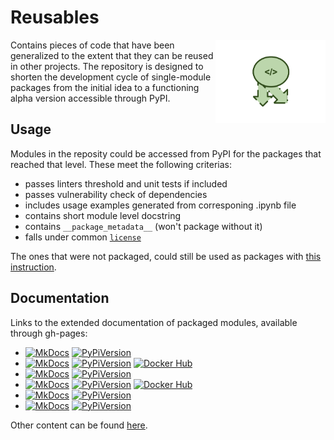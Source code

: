 # Reusables

<a><img src="https://github.com/Kiril-Mordan/reusables/raw/main/docs/reuse_logo.png" width="35%" height="35%" align="right" /></a>

Contains pieces of code that have been generalized to the extent that they can be reused in other projects. The repository is designed to shorten the development cycle of single-module packages from the initial idea to a functioning alpha version accessible through PyPI.

## Usage

Modules in the reposity could be accessed from PyPI for the packages that reached that level. These meet the following criterias:

- passes linters threshold and unit tests if included
- passes vulnerability check of dependencies
- includes usage examples generated from corresponing .ipynb file
- contains short module level docstring
- contains `__package_metadata__` (won't package without it)
- falls under common [`license`](https://github.com/Kiril-Mordan/reusables/blob/main/LICENSE)

The ones that were not packaged, could still be used as packages with [this instruction](https://github.com/Kiril-Mordan/reusables/blob/main/docs/module_from_raw_file.md).


 
## Documentation
 
 
Links to the extended documentation of packaged modules, available through gh-pages:
 
- [![MkDocs](https://img.shields.io/static/v1?label=&message=Gridlooper&color=darkgreen&logo=mkdocs)](https://kiril-mordan.github.io/reusables/gridlooper) [![PyPiVersion](https://img.shields.io/pypi/v/gridlooper)](https://pypi.org/project/gridlooper/) 
- [![MkDocs](https://img.shields.io/static/v1?label=&message=Mocker-db&color=darkgreen&logo=mkdocs)](https://kiril-mordan.github.io/reusables/mocker_db) [![PyPiVersion](https://img.shields.io/pypi/v/mocker-db)](https://pypi.org/project/mocker-db/) [![Docker Hub](https://img.shields.io/docker/v/kyriosskia/mocker-db?label=dockerhub&logo=docker)](https://hub.docker.com/r/kyriosskia/mocker-db)
- [![MkDocs](https://img.shields.io/static/v1?label=&message=Package-auto-assembler&color=darkgreen&logo=mkdocs)](https://kiril-mordan.github.io/reusables/package_auto_assembler) [![PyPiVersion](https://img.shields.io/pypi/v/package-auto-assembler)](https://pypi.org/project/package-auto-assembler/) 
- [![MkDocs](https://img.shields.io/static/v1?label=&message=Parameterframe&color=darkgreen&logo=mkdocs)](https://kiril-mordan.github.io/reusables/parameterframe) [![PyPiVersion](https://img.shields.io/pypi/v/parameterframe)](https://pypi.org/project/parameterframe/) [![Docker Hub](https://img.shields.io/docker/v/kyriosskia/parameterframe?label=dockerhub&logo=docker)](https://hub.docker.com/r/kyriosskia/parameterframe)
- [![MkDocs](https://img.shields.io/static/v1?label=&message=Proompter&color=darkgreen&logo=mkdocs)](https://kiril-mordan.github.io/reusables/proompter) [![PyPiVersion](https://img.shields.io/pypi/v/proompter)](https://pypi.org/project/proompter/) 
- [![MkDocs](https://img.shields.io/static/v1?label=&message=Shouterlog&color=darkgreen&logo=mkdocs)](https://kiril-mordan.github.io/reusables/shouterlog) [![PyPiVersion](https://img.shields.io/pypi/v/shouterlog)](https://pypi.org/project/shouterlog/) 
 
 
Other content can be found [here](./docs/alternative_content.md).
